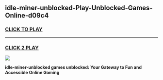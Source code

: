 
## idle-miner-unblocked-Play-Unblocked-Games-Online-d09c4
<h3>
<a href="https://premium76.site?title=idle-miner-unblocked&ref=25A">CLICK TO PLAY</a></h3>
<hr>

<h3>
<a href="https://premium76.site?title=idle-miner-unblocked&ref=25A">CLICK 2 PLAY</a>
  
</h3>

<a href="https://premium76.site?title=idle-miner-unblocked&ref=25A"><img src="https://clearcache.store/games.png"></a>


**idle-miner-unblocked games unblocked: Your Gateway to Fun and Accessible Online Gaming**
